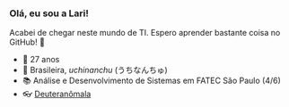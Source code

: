 ### Olá, eu sou a Lari!
Acabei de chegar neste mundo de TI. Espero aprender bastante coisa no GitHub! :beginner: 

- 🎂 27 anos 
- 👩 Brasileira, *uchinanchu* (うちなんちゅ) 
- 📚 Análise e Desenvolvimento de Sistemas em FATEC São Paulo (4/6)  
- 👓 [Deuteranômala](https://www.researchgate.net/profile/Ana-Calvo-10/publication/309004343/figure/fig4/AS:443889548042241@1482842923126/Figura-11-Simulacao-da-visao-dos-tricromatas-anomalos-com-deuteranomalia-placa.png)
